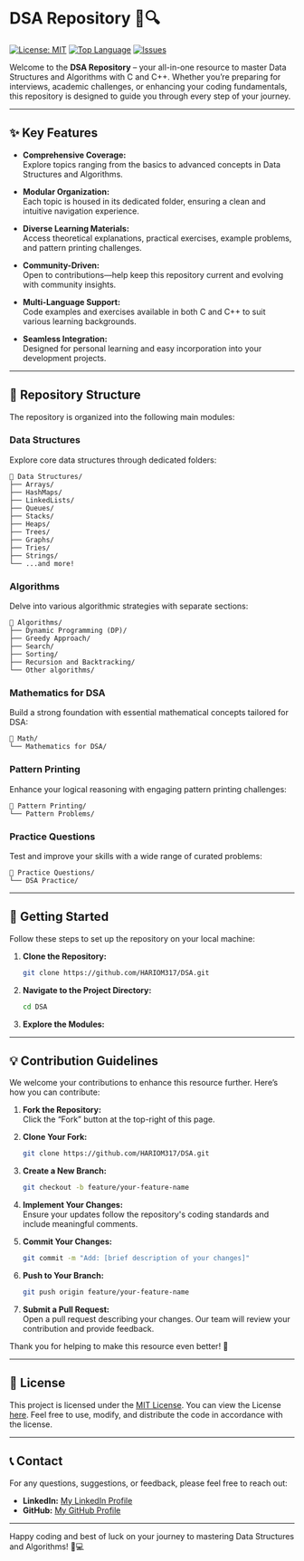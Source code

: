 # DSA Repository 🧠🔍

[![License: MIT](https://img.shields.io/badge/License-MIT-yellow.svg)](https://opensource.org/licenses/MIT)
[![Top Language](https://img.shields.io/github/languages/top/HARIOM317/DSA)](https://github.com/HARIOM317/DSA)
[![Issues](https://img.shields.io/github/issues/HARIOM317/DSA)](https://github.com/HARIOM317/DSA/issues)

Welcome to the **DSA Repository** – your all-in-one resource to master Data Structures and Algorithms with C and C++. Whether you’re preparing for interviews, academic challenges, or enhancing your coding fundamentals, this repository is designed to guide you through every step of your journey.

---

## ✨ Key Features

- **Comprehensive Coverage:**  
  Explore topics ranging from the basics to advanced concepts in Data Structures and Algorithms.

- **Modular Organization:**  
  Each topic is housed in its dedicated folder, ensuring a clean and intuitive navigation experience.

- **Diverse Learning Materials:**  
  Access theoretical explanations, practical exercises, example problems, and pattern printing challenges.

- **Community-Driven:**  
  Open to contributions—help keep this repository current and evolving with community insights.

- **Multi-Language Support:**  
  Code examples and exercises available in both C and C++ to suit various learning backgrounds.

- **Seamless Integration:**  
  Designed for personal learning and easy incorporation into your development projects.

---

## 📂 Repository Structure

The repository is organized into the following main modules:

### Data Structures
Explore core data structures through dedicated folders:
```
📂 Data Structures/
├── Arrays/
├── HashMaps/
├── LinkedLists/
├── Queues/
├── Stacks/
├── Heaps/
├── Trees/
├── Graphs/
├── Tries/
├── Strings/
└── ...and more!
```

### Algorithms
Delve into various algorithmic strategies with separate sections:
```
📂 Algorithms/
├── Dynamic Programming (DP)/
├── Greedy Approach/
├── Search/
├── Sorting/
├── Recursion and Backtracking/
└── Other algorithms/
```

### Mathematics for DSA
Build a strong foundation with essential mathematical concepts tailored for DSA:
```
📂 Math/
└── Mathematics for DSA/
```

### Pattern Printing
Enhance your logical reasoning with engaging pattern printing challenges:
```
📂 Pattern Printing/
└── Pattern Problems/
```

### Practice Questions
Test and improve your skills with a wide range of curated problems:
```
📂 Practice Questions/
└── DSA Practice/
```

---

## 🚀 Getting Started

Follow these steps to set up the repository on your local machine:

1. **Clone the Repository:**
   ```bash
   git clone https://github.com/HARIOM317/DSA.git
   ```

2. **Navigate to the Project Directory:**
   ```bash
   cd DSA
   ```

3. **Explore the Modules:**  

---

## 💡 Contribution Guidelines

We welcome your contributions to enhance this resource further. Here’s how you can contribute:

1. **Fork the Repository:**  
   Click the “Fork” button at the top-right of this page.

2. **Clone Your Fork:**
   ```bash
   git clone https://github.com/HARIOM317/DSA.git
   ```

3. **Create a New Branch:**
   ```bash
   git checkout -b feature/your-feature-name
   ```

4. **Implement Your Changes:**  
   Ensure your updates follow the repository's coding standards and include meaningful comments.

5. **Commit Your Changes:**
   ```bash
   git commit -m "Add: [brief description of your changes]"
   ```

6. **Push to Your Branch:**
   ```bash
   git push origin feature/your-feature-name
   ```

7. **Submit a Pull Request:**  
   Open a pull request describing your changes. Our team will review your contribution and provide feedback.

Thank you for helping to make this resource even better! 🎉

---

## 📜 License

This project is licensed under the [MIT License](https://opensource.org/licenses/MIT). You can view the License [here](LICENSE). Feel free to use, modify, and distribute the code in accordance with the license.

---

## 📞 Contact

For any questions, suggestions, or feedback, please feel free to reach out:

- **LinkedIn:** [My LinkedIn Profile](https://www.linkedin.com/in/hariom-singh-mewada)
- **GitHub:** [My GitHub Profile](https://github.com/HARIOM317)

---

Happy coding and best of luck on your journey to mastering Data Structures and Algorithms! 🚀💻

